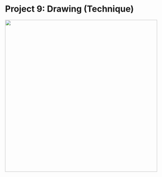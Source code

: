 # Project 9: Drawing (Technique)

<img src="https://user-images.githubusercontent.com/35319467/107098433-0fb98700-67c4-11eb-92f2-69cf7a5862a3.png" width="500">
